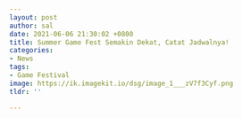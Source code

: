 ```yaml
---
layout: post
author: sal
date: 2021-06-06 21:30:02 +0800
title: Summer Game Fest Semakin Dekat, Catat Jadwalnya!
categories:
- News
tags:
- Game Festival
image: https://ik.imagekit.io/dsg/image_1___zV7f3Cyf.png
tldr: ''

---
```

